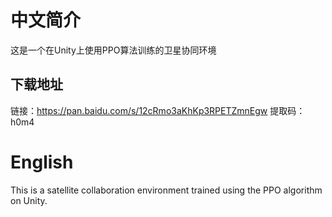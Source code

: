 # 中文简介
这是一个在Unity上使用PPO算法训练的卫星协同环境
## 下载地址
链接：https://pan.baidu.com/s/12cRmo3aKhKp3RPETZmnEgw 
提取码：h0m4 
# English
This is a satellite collaboration environment trained using the PPO algorithm on Unity.
